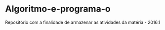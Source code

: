 # Algoritmo-e-programa-o

Repositório com a finalidade de armazenar as atividades da matéria - 2016.1
